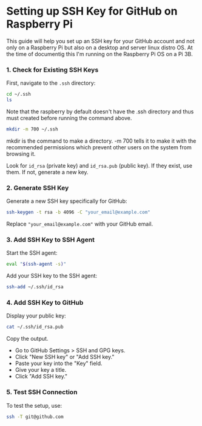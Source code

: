 
# Setting up SSH Key for GitHub on Raspberry Pi

This guide will help you set up an SSH key for your GitHub account and not only on a Raspberry Pi but also on a desktop and server linux distro OS.
At the time of documentig this I'm running on the Raspberry Pi OS on a Pi 3B.

### 1. Check for Existing SSH Keys

First, navigate to the `.ssh` directory:

```bash
cd ~/.ssh
ls
```

Note that the raspberry by default doesn't have the .ssh directory and thus must created before running the command above.

```bash 
mkdir -m 700 ~/.ssh
```
mkdir is the command to make a directory. -m 700 tells it to make it with the recommended permissions which prevent other users on the system from browsing it.

Look for `id_rsa` (private key) and `id_rsa.pub` (public key). If they exist, use them. If not, generate a new key.

### 2. Generate SSH Key

Generate a new SSH key specifically for GitHub:

```bash
ssh-keygen -t rsa -b 4096 -C "your_email@example.com"
```

Replace `"your_email@example.com"` with your GitHub email.

### 3. Add SSH Key to SSH Agent

Start the SSH agent:

```bash
eval "$(ssh-agent -s)"
```

Add your SSH key to the SSH agent:

```bash
ssh-add ~/.ssh/id_rsa
```

### 4. Add SSH Key to GitHub

Display your public key:

```bash
cat ~/.ssh/id_rsa.pub
```

Copy the output.

- Go to GitHub Settings > SSH and GPG keys.
- Click "New SSH key" or "Add SSH key."
- Paste your key into the "Key" field.
- Give your key a title.
- Click "Add SSH key."

### 5. Test SSH Connection

To test the setup, use:

```bash
ssh -T git@github.com
```